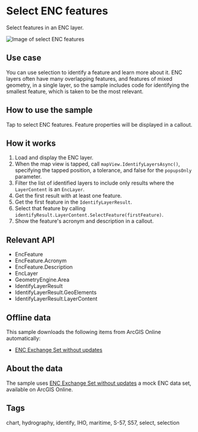 # Select ENC features

Select features in an ENC layer.

![Image of select ENC features](selectencfeatures.jpg)

## Use case

You can use selection to identify a feature and learn more about it. ENC layers often have many overlapping features, and features of mixed geometry, in a single layer, so the sample includes code for identifying the smallest feature, which is taken to be the most relevant.

## How to use the sample

Tap to select ENC features. Feature properties will be displayed in a callout.

## How it works

1. Load and display the ENC layer.
2. When the map view is tapped, call `mapView.IdentifyLayersAsync()`, specifying the tapped position, a tolerance, and false for the `popupsOnly` parameter.
3. Filter the list of identified layers to include only results where the `LayerContent` is an `EncLayer`.
4. Get the first result with at least one feature.
5. Get the first feature in the `IdentifyLayerResult`.
6. Select that feature by calling `identifyResult.LayerContent.SelectFeature(firstFeature)`.
7. Show the feature's acronym and description in a callout.

## Relevant API

* EncFeature
* EncFeature.Acronym
* EncFeature.Description
* EncLayer
* GeometryEngine.Area
* IdentifyLayerResult
* IdentifyLayerResult.GeoElements
* IdentifyLayerResult.LayerContent

## Offline data

This sample downloads the following items from ArcGIS Online automatically:

* [ENC Exchange Set without updates](https://www.arcgis.com/home/item.html?id=9d2987a825c646468b3ce7512fb76e2d)

## About the data

The sample uses [ENC Exchange Set without updates](https://www.arcgis.com/home/item.html?id=9d2987a825c646468b3ce7512fb76e2d) a mock ENC data set, available on ArcGIS Online.

## Tags

chart, hydrography, identify, IHO, maritime, S-57, S57, select, selection
